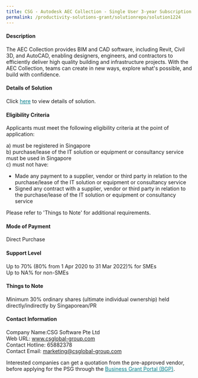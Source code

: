 ```yaml
---
title: CSG - Autodesk AEC Collection - Single User 3-year Subscription
permalink: /productivity-solutions-grant/solutionrepo/solution1224
---
```


#### Description

The AEC Collection provides BIM and CAD software, including Revit, Civil 3D, and AutoCAD, enabling designers, engineers, and contractors to efficiently deliver high quality building and infrastructure projects. With the AEC Collection, teams can create in new ways, explore what's possible, and build with confidence.

#### Details of Solution

Click <a href='https://govassist.gobusiness.gov.sg/images/psg/Desensitised_CSG_Software_Annex_3_CR_wef_25_Feb_2021_Part_2.pdf' style='color:#037e8a'>here</a> to view details of solution.

#### Eligibility Criteria

Applicants must meet the following eligibility criteria at the point of application:

a) must be registered in Singapore <br>
b) purchase/lease of the IT solution or equipment or consultancy service must be used in Singapore <br>
c) must not have:
- Made any payment to a supplier, vendor or third party in relation to the purchase/lease of the IT solution or equipment or consultancy service
- Signed any contract with a supplier, vendor or third party in relation to the purchase/lease of the IT solution or equipment or consultancy service

Please refer to 'Things to Note' for additional requirements.

#### Mode of Payment
Direct Purchase

#### Support Level
Up to 70% (80% from 1 Apr 2020 to 31 Mar 2022)% for SMEs <br>
Up to NA% for non-SMEs

#### Things to Note
Minimum 30% ordinary shares (ultimate individual ownership) held directly/indirectly by Singaporean/PR

#### Contact Information
Company Name:CSG Software Pte Ltd 
<br>Web URL: www.csglobal-group.com 
<br>Contact Hotline: 65882378 
<br>Contact Email: marketing@csglobal-group.com 
<br>

Interested companies can get a quotation from the pre-approved vendor, before applying for the PSG through the <a target='_blank' style='color:#037e8a' href='https://www.businessgrants.gov.sg/'>Business Grant Portal (BGP)</a>.
